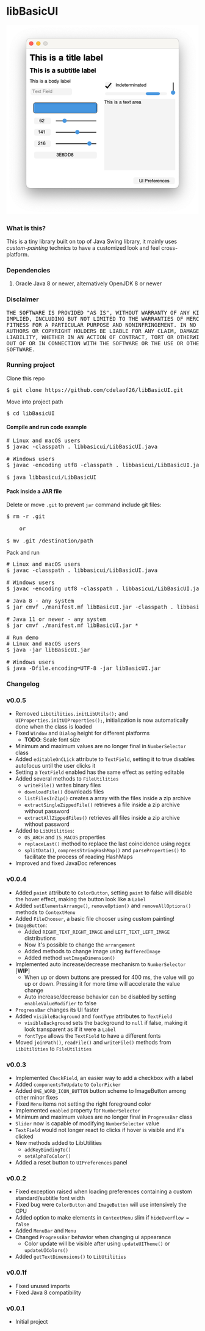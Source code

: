 # libBasicUI

![Demo](https://github.com/cdelaof26/libBasicUI/blob/main/images/Concept.png?raw=true)

### What is this?

This is a tiny library built on top of Java Swing library, it mainly uses _custom-painting_
technics to have a customized look and feel cross-platform. 

### Dependencies 

1. Oracle Java 8 or newer, alternatively OpenJDK 8 or newer

### Disclaimer

<pre>
THE SOFTWARE IS PROVIDED "AS IS", WITHOUT WARRANTY OF ANY KIND, EXPRESS OR
IMPLIED, INCLUDING BUT NOT LIMITED TO THE WARRANTIES OF MERCHANTABILITY,
FITNESS FOR A PARTICULAR PURPOSE AND NONINFRINGEMENT. IN NO EVENT SHALL THE
AUTHORS OR COPYRIGHT HOLDERS BE LIABLE FOR ANY CLAIM, DAMAGES OR OTHER
LIABILITY, WHETHER IN AN ACTION OF CONTRACT, TORT OR OTHERWISE, ARISING FROM,
OUT OF OR IN CONNECTION WITH THE SOFTWARE OR THE USE OR OTHER DEALINGS IN THE
SOFTWARE.
</pre>

### Running project

Clone this repo

<pre>
$ git clone https://github.com/cdelaof26/libBasicUI.git
</pre>

Move into project path

<pre>
$ cd libBasicUI
</pre>

#### Compile and run code example

<pre>
# Linux and macOS users
$ javac -classpath . libbasicui/LibBasicUI.java

# Windows users
$ javac -encoding utf8 -classpath . libbasicui/LibBasicUI.java

$ java libbasicui/LibBasicUI
</pre>

#### Pack inside a JAR file

Delete or move `.git` to prevent `jar` command include git files:

<pre>
$ rm -r .git

    or

$ mv .git /destination/path
</pre>

Pack and run
<pre>
# Linux and macOS users
$ javac -classpath . libbasicui/LibBasicUI.java

# Windows users
$ javac -encoding utf8 -classpath . libbasicui/LibBasicUI.java

# Java 8 - any system
$ jar cmvf ./manifest.mf libBasicUI.jar -classpath . libbasicui/LibBasicUI

# Java 11 or newer - any system
$ jar cmvf ./manifest.mf libBasicUI.jar *

# Run demo
# Linux and macOS users
$ java -jar libBasicUI.jar

# Windows users
$ java -Dfile.encoding=UTF-8 -jar libBasicUI.jar
</pre>


### Changelog

### v0.0.5
- Removed `LibUtilities.initLibUtils();` and `UIProperties.initUIProperties();`, 
  initialization is now automatically done when the class is loaded
- Fixed `Window` and `Dialog` height for different platforms
  - **TODO**: Scale font size
- Minimum and maximum values are no longer final in `NumberSelector` class
- Added `editableOnCLick` attribute to `TextField`, setting it to true 
  disables autofocus until the user clicks it
- Setting a `TextField` enabled has the same effect as setting editable
- Added several methods to `FileUtilities`
  - `writeFile()` writes binary files
  - `downloadFile()` downloads files
  - `listFilesInZip()` creates a array with the files inside a zip archive
  - `extractSingleZippedFile()` retrieves a file inside a zip archive without password
  - `extractAllZippedFiles()` retrieves all files inside a zip archive without password
- Added to `LibUtilities`:
  - `OS_ARCH` and `IS_MACOS` properties
  - `replaceLast()` method to replace the last coincidence using regex
  - `splitData()`, `compressStringHashMap()` and `parseProperties()` to facilitate the
    process of reading HashMaps
- Improved and fixed JavaDoc references

### v0.0.4
- Added `paint` attribute to `ColorButton`, setting `paint` to false will disable 
  the hover effect, making the button look like a `Label`
- Added `setElementsArrange()`, `removeOption()` and `removeAllOptions()` methods to 
  `ContextMenu`
- Added `FileChooser`, a basic file chooser using custom painting!
- `ImageButton`:
  - Added `RIGHT_TEXT_RIGHT_IMAGE` and `LEFT_TEXT_LEFT_IMAGE` distributions 
  - Now it's possible to change the `arrangement`
  - Added methods to change image using `BufferedImage`
  - Added method `setImageDimension()`
- Implemented auto increase/decrease mechanism to `NumberSelector` [**WIP**]
  - When up or down buttons are pressed for 400 ms, the value will go up or down.
    Pressing it for more time will accelerate the value change
  - Auto increase/decrease behavior can be disabled by setting `enableValueModifier` 
    to false
- `ProgressBar` changes its UI faster
- Added `visibleBackground` and `fontType` attributes to `TextField`
  - `visibleBackground` sets the background to `null` if false, making
    it look transparent as if it were a `Label`
  - `fontType` allows the `TextField` to have a different fonts
- Moved `joinPath()`, `readFile()` and `writeFile()` methods from `LibUtilities` to 
  `FileUtilities`

### v0.0.3
- Implemented `CheckField`, an easier way to add a checkbox with a label
- Added `componentsToUpdate` to `ColorPicker`
- Added `ONE_WORD_ICON_BUTTON` button scheme to ImageButton among other minor fixes
- Fixed `Menu` items not setting the right foreground color
- Implemented `enabled` property for `NumberSelector`
- Minimum and maximum values are no longer final in `ProgressBar` class
- `Slider` now is capable of modifying `NumberSelector` value
- `TextField` would not longer react to clicks if hover is visible and it's clicked
- New methods added to LibUtilities 
  - `addKeyBindingTo()`
  - `setAlphaToColor()`
- Added a reset button to `UIPreferences` panel

### v0.0.2
- Fixed exception raised when loading preferences containing a custom 
  standard/subtitle font width
- Fixed bug were `ColorButton` and `ImageButton` will use intensively the CPU
- Added option to make elements in `ContextMenu` slim if `hideOverflow = false`
- Added `MenuBar` and `Menu` 
- Changed `ProgressBar` behavior when changing ui appearance
  - Color update will be visible after using `updateUITheme()` or `updateUIColors()`
- Added `getTextDimensions()` to `LibUtilities`

### v0.0.1f
- Fixed unused imports
- Fixed Java 8 compatibility

### v0.0.1
- Initial project
